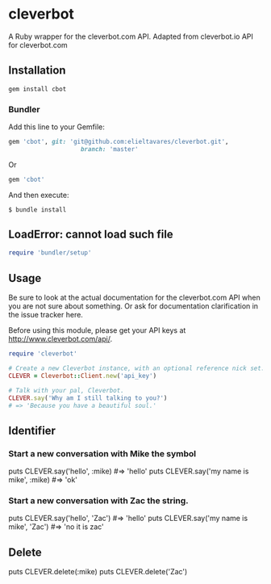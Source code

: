 # cleverbot

A Ruby wrapper for the cleverbot.com API.
Adapted from cleverbot.io API for cleverbot.com

## Installation

```shell
gem install cbot
```

### Bundler
Add this line to your Gemfile:
```ruby
gem 'cbot', git: 'git@github.com:elieltavares/cleverbot.git',
                    branch: 'master'
```
Or
```ruby
gem 'cbot'
```

And then execute:
```shell
$ bundle install
```
## LoadError: cannot load such file
```ruby
require 'bundler/setup'
```

## Usage
Be sure to look at the actual documentation for the cleverbot.com API when you are not sure about something. Or ask for documentation clarification in the issue tracker here.

Before using this module, please get your API keys at http://www.cleverbot.com/api/.

```ruby
require 'cleverbot'

# Create a new Cleverbot instance, with an optional reference nick set.
CLEVER = Cleverbot::Client.new('api_key')

# Talk with your pal, Cleverbot.
CLEVER.say('Why am I still talking to you?')
# => 'Because you have a beautiful soul.'
```
## Identifier
### Start a new conversation with Mike the symbol
puts CLEVER.say('hello', :mike) #=> 'hello'
puts CLEVER.say('my name is mike', :mike) #=> 'ok'
### Start a new conversation with Zac the string.
puts CLEVER.say('hello', 'Zac') #=> 'hello'
puts CLEVER.say('my name is mike', 'Zac') #=> 'no it is zac'
## Delete
puts CLEVER.delete(:mike)
puts CLEVER.delete('Zac')
